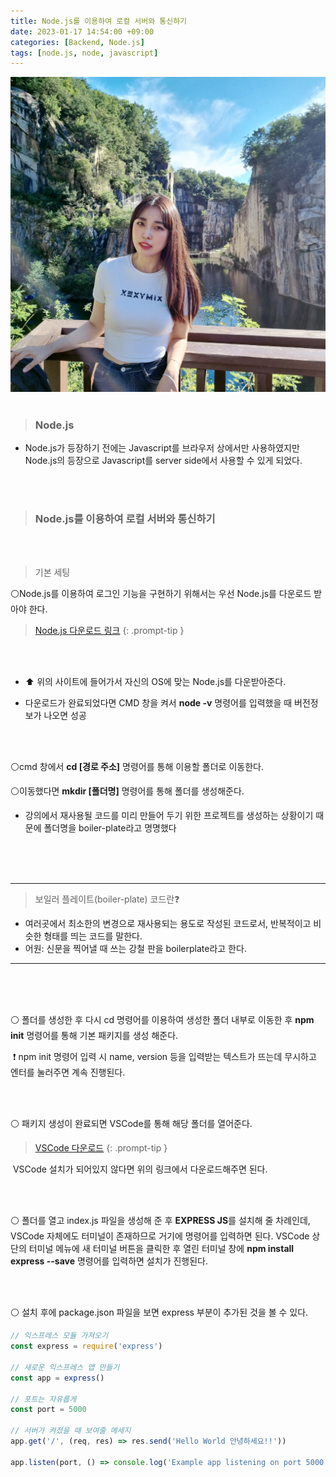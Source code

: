 ```yaml
---
title: Node.js를 이용하여 로컬 서버와 통신하기
date: 2023-01-17 14:54:00 +09:00
categories: [Backend, Node.js]
tags: [node.js, node, javascript]
---
```

<img src="/assets/img/profile.png" alt="profile">
<br/><br/>

> ### Node.js

- Node.js가 등장하기 전에는 Javascript를 브라우저 상에서만 사용하였지만 Node.js의 등장으로 Javascript를 server side에서 사용할 수 있게 되었다.

<br/>

<br/>



> ### Node.js를 이용하여 로컬 서버와 통신하기

<br/>

<br/>

> 기본 세팅



 :white_circle:Node.js를 이용하여 로그인 기능을 구현하기 위해서는 우선 Node.js를 다운로드 받아야 한다.
 
> [Node.js 다운로드 링크](https://nodejs.org/ko/)
{: .prompt-tip }


<br/><br/>

- :arrow_up: 위의 사이트에 들어가서 자신의 OS에 맞는 Node.js를 다운받아준다.

- 다운로드가 완료되었다면 CMD 창을 켜서 **node -v** 명령어를 입력했을 때 버전정보가 나오면 성공

<br/><br/>

 :white_circle:cmd 창에서 **cd [경로 주소]** 명령어를 통해 이용할 폴더로 이동한다.

 :white_circle:이동했다면 **mkdir [폴더명]** 명령어를 통해 폴더를 생성해준다.

- 강의에서 재사용될 코드를 미리 만들어 두기 위한 프로젝트를 생성하는 상황이기 때문에 폴더명을 boiler-plate라고 명명했다



<br/><br/><br/>

----

>  보일러 플레이트(boiler-plate) 코드란:question:

- 여러곳에서 최소한의 변경으로 재사용되는 용도로 작성된 코드로서, 반복적이고 비슷한 형태를 띄는 코드를 말한다.
- 어원: 신문을 찍어낼 때 쓰는 강철 판을 boilerplate라고 한다.

---

<br/><br/><br/>



:white_circle: 폴더를 생성한 후 다시 cd 명령어를 이용하여 생성한 폴더 내부로 이동한 후 **npm init** 명령어를 통해 기본 패키지를 생성 해준다.

​	:heavy_exclamation_mark: npm init 명령어 입력 시 name, version 등을 입력받는 텍스트가 뜨는데 무시하고 엔터를 눌러주면 계속 진행된다.

<br/><br/>

:white_circle: 패키지 생성이 완료되면 VSCode를 통해 해당 폴더를 열어준다.

> [VSCode 다운로드](https://code.visualstudio.com/)
{: .prompt-tip }

​	VSCode 설치가 되어있지 않다면 위의 링크에서 다운로드해주면 된다.

<br/><br/>

:white_circle: 폴더를 열고 index.js 파일을 생성해 준 후 **EXPRESS JS**를 설치해 줄 차례인데, VSCode 자체에도 터미널이 존재하므로 거기에 명령어를 입력하면 된다. VSCode 상단의 터미널 메뉴에 새 터미널 버튼을 클릭한 후 열린 터미널 창에 **npm install express --save** 명령어를 입력하면 설치가 진행된다.

<br/>

<br/>

:white_circle: 설치 후에 package.json 파일을 보면 express 부분이 추가된 것을 볼 수 있다.



```javascript
// 익스프레스 모듈 가져오기
const express = require('express')

// 새로운 익스프레스 앱 만들기
const app = express()

// 포트는 자유롭게
const port = 5000

// 서버가 켜졌을 때 보여줄 메세지
app.get('/', (req, res) => res.send('Hello World 안녕하세요!!'))

app.listen(port, () => console.log('Example app listening on port 5000!'))
```







